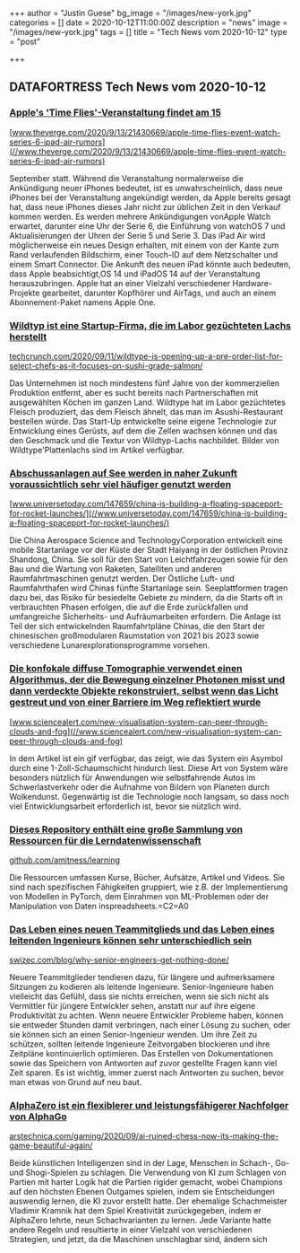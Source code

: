 +++
author = "Justin Guese"
bg_image = "/images/new-york.jpg"
categories = []
date = 2020-10-12T11:00:00Z
description = "news"
image = "/images/new-york.jpg"
tags = []
title = "Tech News vom 2020-10-12"
type = "post"

+++

        
## DATAFORTRESS Tech News vom 2020-10-12

### [Apple's 'Time Flies'-Veranstaltung findet am 15](//www.theverge.com/2020/9/13/21430669/apple-time-flies-event-watch-series-6-ipad-air-rumors)


[www.theverge.com/2020/9/13/21430669/apple-time-flies-event-watch-series-6-ipad-air-rumors](//www.theverge.com/2020/9/13/21430669/apple-time-flies-event-watch-series-6-ipad-air-rumors)


September statt. Während die Veranstaltung normalerweise die Ankündigung neuer iPhones bedeutet, ist es unwahrscheinlich, dass neue iPhones bei der Veranstaltung angekündigt werden, da Apple bereits gesagt hat, dass neue iPhones dieses Jahr nicht zur üblichen Zeit in den Verkauf kommen werden. Es werden mehrere Ankündigungen vonApple Watch erwartet, darunter eine Uhr der Serie 6, die Einführung von watchOS 7 und Aktualisierungen der Uhren der Serie 5 und Serie 3. Das iPad Air wird möglicherweise ein neues Design erhalten, mit einem von der Kante zum Rand verlaufenden Bildschirm, einer Touch-ID auf dem Netzschalter und einem Smart Connector. Die Ankunft des neuen iPad könnte auch bedeuten, dass Apple beabsichtigt,OS 14 und iPadOS 14 auf der Veranstaltung herauszubringen. Apple hat an einer Vielzahl verschiedener Hardware-Projekte gearbeitet, darunter Kopfhörer und AirTags, und auch an einem Abonnement-Paket namens Apple One.


### [Wildtyp ist eine Startup-Firma, die im Labor gezüchteten Lachs herstellt](//techcrunch.com/2020/09/11/wildtype-is-opening-up-a-pre-order-list-for-select-chefs-as-it-focuses-on-sushi-grade-salmon/)


[techcrunch.com/2020/09/11/wildtype-is-opening-up-a-pre-order-list-for-select-chefs-as-it-focuses-on-sushi-grade-salmon/](//techcrunch.com/2020/09/11/wildtype-is-opening-up-a-pre-order-list-for-select-chefs-as-it-focuses-on-sushi-grade-salmon/)


Das Unternehmen ist noch mindestens fünf Jahre von der kommerziellen Produktion entfernt, aber es sucht bereits nach Partnerschaften mit ausgewählten Köchen im ganzen Land. Wildtype hat im Labor gezüchtetes Fleisch produziert, das dem Fleisch ähnelt, das man im Asushi-Restaurant bestellen würde. Das Start-Up entwickelte seine eigene Technologie zur Entwicklung eines Gerüsts, auf dem die Zellen wachsen können und das den Geschmack und die Textur von Wildtyp-Lachs nachbildet. Bilder von Wildtype'Plattenlachs sind im Artikel verfügbar.


### [Abschussanlagen auf See werden in naher Zukunft voraussichtlich sehr viel häufiger genutzt werden](//www.universetoday.com/147659/china-is-building-a-floating-spaceport-for-rocket-launches/)


[www.universetoday.com/147659/china-is-building-a-floating-spaceport-for-rocket-launches/](//www.universetoday.com/147659/china-is-building-a-floating-spaceport-for-rocket-launches/)


Die China Aerospace Science and TechnologyCorporation entwickelt eine mobile Startanlage vor der Küste der Stadt Haiyang in der östlichen Provinz Shandong, China. Sie soll für den Start von Leichtfahrzeugen sowie für den Bau und die Wartung von Raketen, Satelliten und anderen Raumfahrtmaschinen genutzt werden. Der Östliche Luft- und Raumfahrthafen wird Chinas fünfte Startanlage sein. Seeplattformen tragen dazu bei, das Risiko für besiedelte Gebiete zu mindern, da die Starts oft in verbrauchten Phasen erfolgen, die auf die Erde zurückfallen und umfangreiche Sicherheits- und Aufräumarbeiten erfordern. Die Anlage ist Teil der sich entwickelnden Raumfahrtpläne Chinas, die den Start der chinesischen großmodularen Raumstation von 2021 bis 2023 sowie verschiedene Lunarexplorationsprogramme vorsehen.


### [Die konfokale diffuse Tomographie verwendet einen Algorithmus, der die Bewegung einzelner Photonen misst und dann verdeckte Objekte rekonstruiert, selbst wenn das Licht gestreut und von einer Barriere im Weg reflektiert wurde](//www.sciencealert.com/new-visualisation-system-can-peer-through-clouds-and-fog)


[www.sciencealert.com/new-visualisation-system-can-peer-through-clouds-and-fog](//www.sciencealert.com/new-visualisation-system-can-peer-through-clouds-and-fog)


In dem Artikel ist ein gif verfügbar, das zeigt, wie das System ein Asymbol durch eine 1-Zoll-Schaumschicht hindurch liest. Diese Art von System wäre besonders nützlich für Anwendungen wie selbstfahrende Autos im Schwerlastverkehr oder die Aufnahme von Bildern von Planeten durch Wolkendunst. Gegenwärtig ist die Technologie noch langsam, so dass noch viel Entwicklungsarbeit erforderlich ist, bevor sie nützlich wird.


### [Dieses Repository enthält eine große Sammlung von Ressourcen für die Lerndatenwissenschaft](//github.com/amitness/learning)


[github.com/amitness/learning](//github.com/amitness/learning)


Die Ressourcen umfassen Kurse, Bücher, Aufsätze, Artikel und Videos. Sie sind nach spezifischen Fähigkeiten gruppiert, wie z.B. der Implementierung von Modellen in PyTorch, dem Einrahmen von ML-Problemen oder der Manipulation von Daten inspreadsheets.=C2=A0


### [Das Leben eines neuen Teammitglieds und das Leben eines leitenden Ingenieurs können sehr unterschiedlich sein](//swizec.com/blog/why-senior-engineers-get-nothing-done/)


[swizec.com/blog/why-senior-engineers-get-nothing-done/](//swizec.com/blog/why-senior-engineers-get-nothing-done/)


Neuere Teammitglieder tendieren dazu, für längere und aufmerksamere Sitzungen zu kodieren als leitende Ingenieure. Senior-Ingenieure haben vielleicht das Gefühl, dass sie nichts erreichen, wenn sie sich nicht als Vermittler für jüngere Entwickler sehen, anstatt nur auf ihre eigene Produktivität zu achten. Wenn neuere Entwickler Probleme haben, können sie entweder Stunden damit verbringen, nach einer Lösung zu suchen, oder sie können sich an einen Senior-Ingenieur wenden. Um ihre Zeit zu schützen, sollten leitende Ingenieure Zeitvorgaben blockieren und ihre Zeitpläne kontinuierlich optimieren. Das Erstellen von Dokumentationen sowie das Speichern von Antworten auf zuvor gestellte Fragen kann viel Zeit sparen. Es ist wichtig, immer zuerst nach Antworten zu suchen, bevor man etwas von Grund auf neu baut.


### [AlphaZero ist ein flexiblerer und leistungsfähigerer Nachfolger von AlphaGo](//arstechnica.com/gaming/2020/09/ai-ruined-chess-now-its-making-the-game-beautiful-again/)


[arstechnica.com/gaming/2020/09/ai-ruined-chess-now-its-making-the-game-beautiful-again/](//arstechnica.com/gaming/2020/09/ai-ruined-chess-now-its-making-the-game-beautiful-again/)


Beide künstlichen Intelligenzen sind in der Lage, Menschen in Schach-, Go- und Shogi-Spielen zu schlagen. Die Verwendung von KI zum Schlagen von Partien mit harter Logik hat die Partien rigider gemacht, wobei Champions auf den höchsten Ebenen Outgames spielen, indem sie Entscheidungen auswendig lernen, die KI zuvor erstellt hatte. Der ehemalige Schachmeister Vladimir Kramnik hat dem Spiel Kreativität zurückgegeben, indem er AlphaZero lehrte, neun Schachvarianten zu lernen. Jede Variante hatte andere Regeln und resultierte in einer Vielzahl von verschiedenen Strategien, und jetzt, da die Maschinen unschlagbar sind, ändern sich